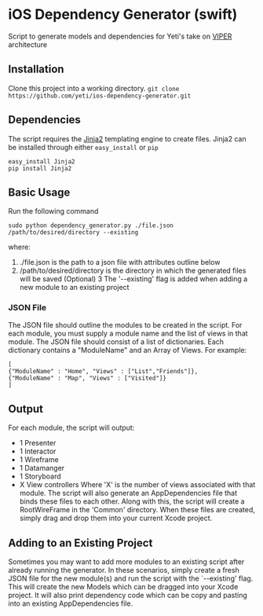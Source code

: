 iOS Dependency Generator (swift)
========================

Script to generate models  and dependencies for Yeti's take on [VIPER](http://www.objc.io/issue-13/viper.html) architecture


## Installation
Clone this project into a working directory.
`git clone https://github.com/yeti/ios-dependency-generator.git`

## Dependencies
The script requires the [Jinja2](http://jinja.pocoo.org/docs/dev/intro/) templating engine to create files. Jinja2 can be installed through either `easy_install` or `pip`
```
easy_install Jinja2
pip install Jinja2
```

## Basic Usage
Run the following command
```
sudo python dependency_generator.py ./file.json /path/to/desired/directory --existing
```
where:
1. ./file.json is the path to a json file with attributes outline below
2. /path/to/desired/directory is the directory in which the generated files will be saved (Optional)
3  The '--existing' flag is added when adding a new module to an existing project

### JSON File
The JSON file should outline the modules to be created in the script. For each module, you must supply a module name and the list of views in that module. The JSON file should 
consist of a list of dictionaries. Each dictionary contains a "ModuleName" and an Array of Views. For example:
```
[
{"ModuleName" : "Home", "Views" : ["List","Friends"]},
{"ModuleName" : "Map", "Views" : ["Visited"]}
]

```
## Output
For each module, the script will output:
- 1 Presenter
- 1 Interactor
- 1 Wireframe
- 1 Datamanger
- 1 Storyboard
- X View controllers
Where 'X' is the number of views associated with that module.
The script will also generate an AppDependencies file that binds these files to each other.
Along with this, the script will create a RootWireFrame in the 'Common' directory.
When these files are created, simply drag and drop them into your current Xcode project.

## Adding to an Existing Project
Sometimes you may want to add more modules to an existing script after already running the generator.
In these scenarios, simply create a fresh JSON file for the new module(s) and run the script with the `--existing' flag. This will create the new Models which can be dragged into your Xcode project. It will also print dependency code which can be copy and pasting into an existing AppDependencies file.


